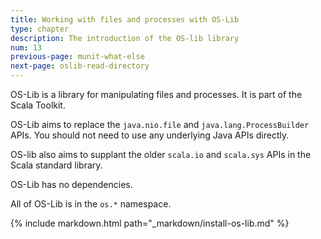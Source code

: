 ```yaml
---
title: Working with files and processes with OS-Lib
type: chapter
description: The introduction of the OS-lib library
num: 13
previous-page: munit-what-else
next-page: oslib-read-directory
---
```


OS-Lib is a library for manipulating files and processes. It is part of the Scala Toolkit.

OS-Lib aims to replace the `java.nio.file` and `java.lang.ProcessBuilder` APIs. You should not need to use any underlying Java APIs directly.

OS-lib also aims to supplant the older `scala.io` and `scala.sys` APIs in the Scala standard library.

OS-Lib has no dependencies.

All of OS-Lib is in the `os.*` namespace.

{% include markdown.html path="_markdown/install-os-lib.md" %}
